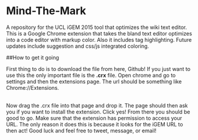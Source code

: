 # Mind-The-Mark

A repository for the UCL iGEM 2015 tool that optimizes the wiki text editor.
This is a Google Chrome extension that takes the bland text editor optimizes into a code editor with markup color.
Also it includes tag highlighting. Future updates include suggestion and css/js integrated coloring.

##How to get it going

First thing to do is to download the file from here, Github! If you just want to use this the only important file is the 
<b>.crx</b> file. Open chrome and go to settings and then the extensions page. The url should be something like Chrome://Extensions. 

<br>
Now drag the .crx file into that page and drop it. The page should then ask you if you want to install the extension. 
Click yes! From there you should be good to go. Make sure that the extension has permission to access your URL. The only reason
it does this is because it looks for the iGEM URL to then act! Good luck and feel free to tweet, message, or email!

